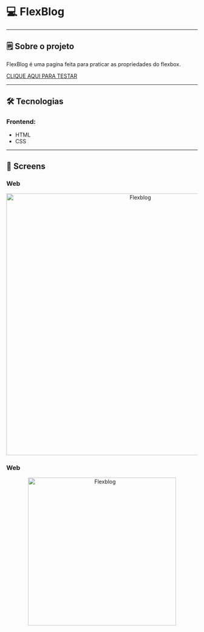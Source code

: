 

# 💻 FlexBlog

---

## 🗒️ Sobre o projeto

FlexBlog é uma pagina feita para praticar as propriedades do flexbox.

<a href="https://vleonecezar.github.io/flexblog/">CLIQUE AQUI PARA TESTAR</a>

---

## 🛠 Tecnologias

### Frontend:

-   HTML
-   CSS

---

## 🎨 Screens

### Web

<p align="center" style="display: flex; align-items: flex-start; justify-content: center;">
  <img alt="Flexblog" src="./img/flexblog.jpg" width="690px">
</p>

### Web

<p align="center" style="display: flex; align-items: flex-start; justify-content: center;">
  <img alt="Flexblog" src="./img/flexblog-mobile.png" width="390px">
</p>
